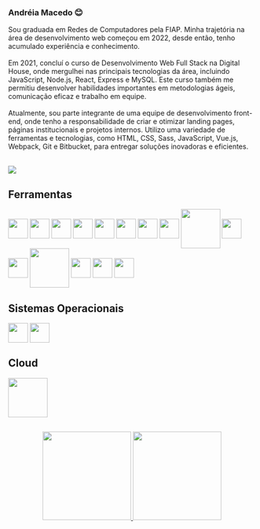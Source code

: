 ### Andréia Macedo 😊

Sou graduada em Redes de Computadores pela FIAP. Minha trajetória na área de desenvolvimento web começou em 2022, desde então, tenho acumulado experiência e conhecimento.<br><br>
Em 2021, concluí o curso de Desenvolvimento Web Full Stack na Digital House, onde mergulhei nas principais tecnologias da área, incluindo JavaScript, Node.js, React, Express e MySQL. Este curso também me permitiu desenvolver habilidades importantes em metodologias ágeis, comunicação eficaz e trabalho em equipe.
<br><br>
Atualmente, sou parte integrante de uma equipe de desenvolvimento front-end, onde tenho a responsabilidade de criar e otimizar landing pages, páginas institucionais e projetos internos. Utilizo uma variedade de ferramentas e tecnologias, como HTML, CSS, Sass, JavaScript, Vue.js, Webpack, Git e Bitbucket, para entregar soluções inovadoras e eficientes.
<br><br>

<div>
  <a href="https://www.linkedin.com/in/andreiiamac/" target="_blank"><img src="https://img.shields.io/badge/-LinkedIn-%230077B5?style=for-the-badge&logo=linkedin&logoColor=white"></a> 
<div>

  <h2>Ferramentas</h2>
  <div style="display: inline_block">
  <a href="#"><img align="center" width="40" src="https://cdn.jsdelivr.net/gh/devicons/devicon@latest/icons/javascript/javascript-original.svg" /></a>
  <a href="#"><img align="center" width="40" src="https://cdn.jsdelivr.net/gh/devicons/devicon@latest/icons/react/react-original-wordmark.svg" /></a>
  <a href="#"><img align="center" width="40" src="https://cdn.jsdelivr.net/gh/devicons/devicon@latest/icons/vuejs/vuejs-original-wordmark.svg" /></a>
  <a href="#"><img align="center" width="40" src="https://cdn.jsdelivr.net/gh/devicons/devicon@latest/icons/jquery/jquery-original.svg" /></a>
  <a href="#"><img align="center" width="40" src="https://cdn.jsdelivr.net/gh/devicons/devicon@latest/icons/nodejs/nodejs-original-wordmark.svg" /></a>    
  <a href="#"><img align="center" width="40" src="https://cdn.jsdelivr.net/gh/devicons/devicon@latest/icons/html5/html5-plain-wordmark.svg" /></a>
  <a href="#"><img align="center" width="40" src="https://cdn.jsdelivr.net/gh/devicons/devicon@latest/icons/css3/css3-plain-wordmark.svg" /></a>
  <a href="#"><img align="center" width="40" src="https://cdn.jsdelivr.net/gh/devicons/devicon@latest/icons/sass/sass-original.svg" /></a>
  <a href="#"><img align="center" width="80" src="https://cdn.jsdelivr.net/gh/devicons/devicon@latest/icons/tailwindcss/tailwindcss-original-wordmark.svg" /></a>
  <a href="#"><img align="center" width="40" src="https://cdn.jsdelivr.net/gh/devicons/devicon@latest/icons/bootstrap/bootstrap-original-wordmark.svg" /></a>
  <a href="#"><img align="center" width="40" src="https://cdn.jsdelivr.net/gh/devicons/devicon@latest/icons/wordpress/wordpress-plain.svg" /></a>
  <a href="#"><img align="center" width="80" src="https://cdn.jsdelivr.net/gh/devicons/devicon@latest/icons/axios/axios-plain-wordmark.svg" /></a>
  <a href="#"><img align="center" width="40" src="https://cdn.jsdelivr.net/gh/devicons/devicon@latest/icons/bitbucket/bitbucket-original-wordmark.svg" /></a>
  <a href="#"><img align="center" width="40" src="https://cdn.jsdelivr.net/gh/devicons/devicon@latest/icons/figma/figma-original.svg" /></a>
  <a href="#"><img align="center" width="40" src="https://cdn.jsdelivr.net/gh/devicons/devicon@latest/icons/photoshop/photoshop-original.svg" /></a>
  
  <h2>Sistemas Operacionais</h2>
  <a href="#"><img align="center" width="40" src="https://cdn.jsdelivr.net/gh/devicons/devicon@latest/icons/linux/linux-original.svg" /></a>
  <a href="#"><img align="center" width="40" src="https://cdn.jsdelivr.net/gh/devicons/devicon@latest/icons/windows11/windows11-original.svg" /></a>
   
  <h2>Cloud</h2>
  <a href="#"><img align="center" width="80" src="https://cdn.jsdelivr.net/gh/devicons/devicon@latest/icons/azure/azure-original-wordmark.svg" /></a>
<div>

##
  
<div align="center">
  <a href="https://github.com/deiiamac">
  <img height="180em" src="https://github-readme-stats.vercel.app/api?username=deiiamac&show_icons=true&theme=panda&include_all_commits=true&count_private=true"/>
  <img height="180em" src="https://github-readme-stats.vercel.app/api/top-langs/?username=deiiamac&layout=compact&langs_count=7&theme=panda"/>
</div>
